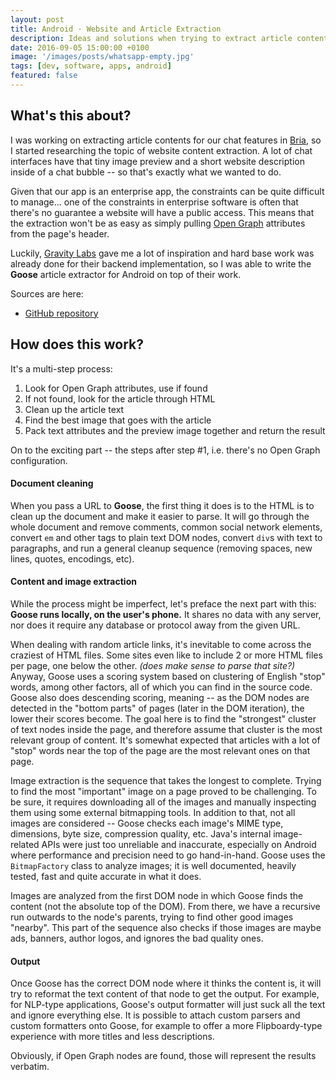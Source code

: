 ```yaml
---
layout: post
title: Android · Website and Article Extraction
description: Ideas and solutions when trying to extract article content from a website
date: 2016-09-05 15:00:00 +0100
image: '/images/posts/whatsapp-empty.jpg'
tags: [dev, software, apps, android]
featured: false
---
```


## What's this about?

I was working on extracting article contents for our chat features in [Bria](https://www.counterpath.com/bria-enterprise), so I started researching the topic of website content extraction. A lot of chat interfaces have that tiny image preview and a short website description inside of a chat bubble -- so that's exactly what we wanted to do.

Given that our app is an enterprise app, the constraints can be quite difficult to manage... one of the constraints in enterprise software is often that there's no guarantee a website will have a public access. This means that the extraction won't be as easy as simply pulling [Open Graph](https://ogp.me) attributes from the page's header.

Luckily, [Gravity Labs](https://gravity.com) gave me a lot of inspiration and hard base work was already done for their backend implementation, so I was able to write the **Goose** article extractor for Android on top of their work.

Sources are here:

  - [GitHub repository](https://github.com/milosmns/goose)

## How does this work?

It's a multi-step process:

  1. Look for Open Graph attributes, use if found
  1. If not found, look for the article through HTML
  1. Clean up the article text
  1. Find the best image that goes with the article
  1. Pack text attributes and the preview image together and return the result

On to the exciting part -- the steps after step #1, i.e. there's no Open Graph configuration.

#### Document cleaning

When you pass a URL to **Goose**, the first thing it does is to the HTML is to clean up the document and make it easier to parse. It will go through the whole document and remove comments, common social network elements, convert `em` and other tags to plain text DOM nodes, convert `div`s with text to paragraphs, and run a general cleanup sequence (removing spaces, new lines, quotes, encodings, etc).

#### Content and image extraction

While the process might be imperfect, let's preface the next part with this: **Goose runs locally, on the user's phone.** It shares no data with any server, nor does it require any database or protocol away from the given URL.

When dealing with random article links, it's inevitable to come across the craziest of HTML files. Some sites even like to include 2 or more HTML files per page, one below the other. _(does make sense to parse that site?)_ Anyway, Goose uses a scoring system based on clustering of English "stop" words, among other factors, all of which you can find in the source code. Goose also does descending scoring, meaning -- as the DOM nodes are detected in the "bottom parts" of pages (later in the DOM iteration), the lower their scores become. The goal here is to find the "strongest" cluster of text nodes inside the page, and therefore assume that cluster is the most relevant group of content. It's somewhat expected that articles with a lot of "stop" words near the top of the page are the most relevant ones on that page.

Image extraction is the sequence that takes the longest to complete. Trying to find the most "important" image on a page proved to be challenging. To be sure, it requires downloading all of the images and manually inspecting them using some external bitmapping tools. In addition to that, not all images are considered -- Goose checks each image's MIME type, dimensions, byte size, compression quality, etc. Java's internal image-related APIs were just too unreliable and inaccurate, especially on Android where performance and precision need to go hand-in-hand. Goose uses the `BitmapFactory` class to analyze images; it is well documented, heavily tested, fast and quite accurate in what it does.

Images are analyzed from the first DOM node in which Goose finds the content (not the absolute top of the DOM). From there, we have a recursive run outwards to the node's parents, trying to find other good images "nearby". This part of the sequence also checks if those images are maybe ads, banners, author logos, and ignores the bad quality ones.

#### Output

Once Goose has the correct DOM node where it thinks the content is, it will try to reformat the text content of that node to get the output. For example, for NLP-type applications, Goose's output formatter will just suck all the text and ignore everything else. It is possible to attach custom parsers and custom formatters onto Goose, for example to offer a more Flipboardy-type experience with more titles and less descriptions.

Obviously, if Open Graph nodes are found, those will represent the results verbatim.
